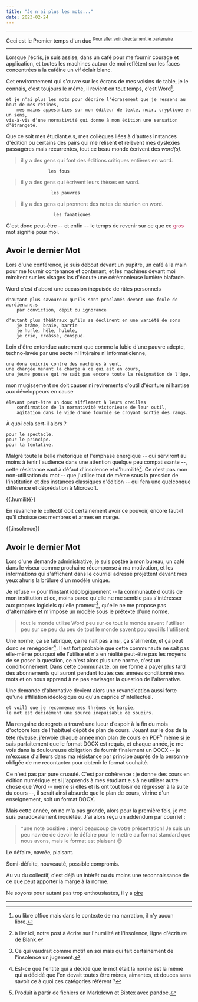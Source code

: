 ```yaml
---
title: "Je n'ai plus les mots..."
date: 2023-02-24
---
```




----

Ceci est le Premier temps d'un duo
<sup>[Pour aller voir directement le partenaire](https://blank.blue/meditions/...-parce-que-mot-me-les-a-ote/)</sup>

---------


Lorsque j'écris, je suis assise, dans un café pour me fournir courage et application, et toutes les machines autour de moi reflètent sur les faces concentrées à la caféine un vif éclair blanc. 

Cet environnement qui s'ouvre sur les écrans de mes voisins de table, je le connais, c'est toujours le même, il revient en tout temps, c'est Word[^1].

    et je n'ai plus les mots pour décrire l'écrasement que je ressens au bout de mes rétines,
        mes mains appesanties sur mon éditeur de texte, noir, cryptique en un sens, 
    vis-à-vis d'une normativité qui donne à mon édition une sensation d'étrangeté. 

Que ce soit mes étudiant.e.s, mes collègues liées à d'autres instances d'édition ou certains des pairs qui me relisent et relèvent mes dyslexies passagères mais récurrentes, tout ce beau monde écrivent des *word(s)*. 

> il y a des gens qui font des éditions critiques entières en word. 

                    les fous

> il y a des gens qui écrivent leurs thèses en word. 

                     les pauvres 

> il y a des gens qui prennent des notes de réunion en word. 

                      les fanatiques

C'est donc peut-être -- et enfin -- le temps de revenir sur ce que ce <strike style='color:rgb(196, 43, 94);'><span class="rayure">gros</span></strike> mot signifie pour moi. 

## Avoir le dernier Mot

Lors d'une conférence, je suis debout devant un pupitre, un café à la main pour me fournir contenance et contenant, et les machines devant moi miroitent sur les visages las d'écoute une cérémonieuse lumière blafarde.  

Word c'est d'abord une occasion inépuisée de râles personnels 

    d'autant plus savoureux qu'ils sont proclamés devant une foule de wordien.ne.s
        par conviction, dépit ou ignorance

    d'autant plus théâtraux qu'ils se déclinent en une variété de sons
        je brâme, braie, barrie
        je hurle, hèle, hulule, 
        je crie, croâsse, conspue.

Loin d'être entendue autrement que comme la lubie d'une pauvre adepte, techno-lavée par une secte ni littéraire ni informaticienne, 

    une dona quicrie contre des machines à vent,
    une chargée menant la charge à ce qui est en cours,
    une jeune pousse qui ne sait pas encore toute la résignation de l'âge,

mon mugissement ne doit causer ni revirements d'outil d'écriture ni hantise aux développeurs en cause 

    élevant peut-être un doux sifflement à leurs oreilles
        confirmation de la normativité victorieuse de leur outil,
        agitation dans le vide d'une fourmie se croyant sortie des rangs.

À quoi cela sert-il alors ? 

    pour le spectacle.
    pour le principe.
    pour la tentative.

Malgré toute la belle rhétorique et l'emphase énergique -- qui serviront au moins à tenir l'audience dans une attention quelque peu compatissante --, cette résistance vaut à défaut d'insolence et d'humilité[^2]. Ce n'est pas mon non-utilisation du mot -- que j'utilise tout de même sous la pression de l'institution et des instances classiques d'édition -- qui fera une quelconque différence et déprédation à Microsoft. 

{{.humilité}}

En revanche le collectif doit certainement avoir ce pouvoir, encore faut-il qu'il choisse ces membres et armes en marge. 

{{.insolence}}

## Avoir le dernier Mot

Lors d'une demande administrative, je suis postée à mon bureau, un café dans le viseur comme prochaine récompense à ma motivation, et les informations qui s'affichent dans le courriel adressé projettent devant mes yeux ahuris la brûlure d'un modèle unique. 

Je refuse -- pour l'instant idéologiquement -- la communauté d'outils de mon institution et ce, moins parce qu'elle ne me semble pas s'intéresser aux propres logiciels qu'elle promeut[^3], qu'elle ne me propose pas d'alternative et m'impose un modèle sous le prétexte d'une norme. 

> tout le monde utilise Word
> peu sur ce tout le monde savent l'utiliser
> peu sur ce peu du peu de tout le monde savent pourquoi ils l'utilisent 

Une norme, ça se fabrique, ça ne naît pas ainsi, ça s'alimente, et ça peut donc se renégocier[^4]. Il est fort probable que cette communauté ne sait pas elle-même pourquoi elle l'utilise et n'a en réalité peut-être pas les moyens de se poser la question, ce n'est alors plus une norme, c'est un conditionnement. Dans cette communauté, on me forme à payer plus tard des abonnements qui auront pendant toutes ces années conditionné mes mots et on nous apprend à ne pas envisager la question de l'alternative.  

Une demande d'alternative devient alors une revandication aussi forte qu'une affiliation idéologique ou qu'un caprice d'intellectuel. 

    et voilà que je recommence mes thrènes de harpie,
    le mot est décidément une source inépuisable de soupirs. 

Ma rengaine de regrets a trouvé une lueur d'espoir à la fin du mois d'octobre lors de l'habituel dépôt de plan de cours. Jouant sur le dos de la tête rêveuse, j'envoie chaque année mon plan de cours en PDF[^5] même si je sais parfaitement que le format DOCX est requis, et chaque année, je me vois dans la douloureuse obligation de fournir finalement un DOCX -- je m'excuse d'ailleurs dans ma résistance par principe auprès de la personne obligée de me recontacter pour obtenir le format souhaité. 

Ce n'est pas par pure cruauté. C'est par cohérence : je donne des cours en édition numérique et si j'apprends à mes étudiant.e.s à ne utiliser autre chose que Word -- même si elles et ils ont tout loisir de régresser à la suite du cours --, il serait ainsi absurde que le plan de cours, vitrine d'un enseignement, soit un format DOCX. 

Mais cette année, on ne m'a pas grondé, alors pour la première fois, je me suis paradoxalement inquiétée. J'ai alors reçu un addendum par courriel : 

> *une note positive : merci beaucoup de votre présentation! Je suis un peu navrée de devoir le défaire pour le mettre au format standard que nous avons, mais le format est plaisant 😊

Le défaire, navrée, plaisant. 

Semi-défaite, nouveauté, possible compromis. 

Au vu du collectif, c'est déjà un intérêt ou du moins une reconnaissance de ce que peut apporter la marge à la norme. 

Ne soyons pour autant pas trop enthousiastes, il y a [pire](https://blank.blue/meditions/...-parce-que-mot-me-les-a-ote/)

--------

[^1]: ou libre office mais dans le contexte de ma narration, il n'y aucun libre.

[^2]: à lier ici, notre post à écrire sur l'humilité et l'insolence, ligne d'écriture de Blank.

[^3]: Ce qui vaudrait comme motif en soi mais qui fait certainement de l'insolence un jugement.

[^4]: Est-ce que l'entité qui a décidé que le mot était la norme est la même qui a décidé que l'on devait toutes être mères, aimantes, et douces sans savoir ce à quoi ces catégories réfèrent ? 

[^5]: Produit à partir de fichiers en Markdown et Bibtex avec pandoc.
